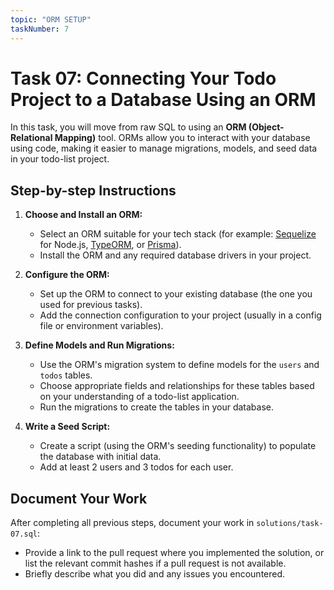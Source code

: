 ```yaml
---
topic: "ORM SETUP"
taskNumber: 7
---
```


# Task 07: Connecting Your Todo Project to a Database Using an ORM

In this task, you will move from raw SQL to using an **ORM (Object-Relational Mapping)** tool. ORMs allow you to interact with your database using code, making it easier to manage migrations, models, and seed data in your todo-list project.

## Step-by-step Instructions

1. **Choose and Install an ORM:**

   - Select an ORM suitable for your tech stack (for example: [Sequelize](https://sequelize.org/) for Node.js, [TypeORM](https://typeorm.io/), or [Prisma](https://www.prisma.io/)).
   - Install the ORM and any required database drivers in your project.

2. **Configure the ORM:**

   - Set up the ORM to connect to your existing database (the one you used for previous tasks).
   - Add the connection configuration to your project (usually in a config file or environment variables).

3. **Define Models and Run Migrations:**

   - Use the ORM's migration system to define models for the `users` and `todos` tables.
   - Choose appropriate fields and relationships for these tables based on your understanding of a todo-list application.
   - Run the migrations to create the tables in your database.

4. **Write a Seed Script:**

   - Create a script (using the ORM's seeding functionality) to populate the database with initial data.
   - Add at least 2 users and 3 todos for each user.

## Document Your Work

After completing all previous steps, document your work in `solutions/task-07.sql`:

- Provide a link to the pull request where you implemented the solution, or list the relevant commit hashes if a pull request is not available.
- Briefly describe what you did and any issues you encountered.
